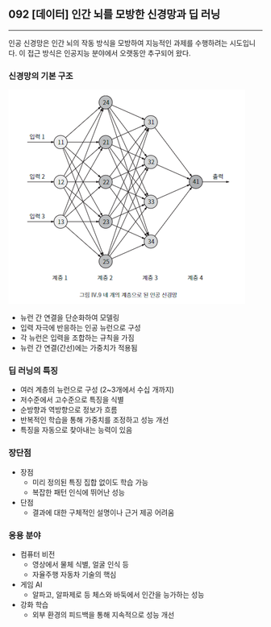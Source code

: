 ## 092 [데이터] 인간 뇌를 모방한 신경망과 딥 러닝

---

인공 신경망은 인간 뇌의 작동 방식을 모방하여 지능적인 과제를 수행하려는 시도입니다. 이 접근 방식은 인공지능 분야에서 오랫동안 추구되어 왔다.

### 신경망의 기본 구조
![네 개의 계층으로 된 인공 신경망](../../image/04-09.png)
- 뉴런 간 연결을 단순화하여 모델링
- 입력 자극에 반응하는 인공 뉴런으로 구성
- 각 뉴런은 입력을 조합하는 규칙을 가짐
- 뉴런 간 연결(간선)에는 가중치가 적용됨

### 딥 러닝의 특징
- 여러 계층의 뉴런으로 구성 (2~3개에서 수십 개까지)
- 저수준에서 고수준으로 특징을 식별
- 순방향과 역방향으로 정보가 흐름
- 반복적인 학습을 통해 가중치를 조정하고 성능 개선
- 특징을 자동으로 찾아내는 능력이 있음

### 장단점
- 장점
  - 미리 정의된 특징 집합 없이도 학습 가능
  - 복잡한 패턴 인식에 뛰어난 성능
- 단점
  - 결과에 대한 구체적인 설명이나 근거 제공 어려움

### 응용 분야
- 컴퓨터 비전
  - 영상에서 물체 식별, 얼굴 인식 등
  - 자율주행 자동차 기술의 핵심
- 게임 AI
  - 알파고, 알파제로 등 체스와 바둑에서 인간을 능가하는 성능
- 강화 학습
  - 외부 환경의 피드백을 통해 지속적으로 성능 개선